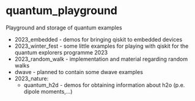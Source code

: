 # quantum_playground
Playground and storage of quantum examples
- 2023_embedded - demos for bringing qiskit to embedded devices
- 2023_winter_fest - some little examples for playing with qiskit for the quantum explorers programme 2023
- 2023_random_walk - implementation and material regarding random walks
- dwave - planned to contain some dwave examples
- 2023_nature:
  * quantum_h2d - demos for obtaining information about h2o (p.e. dipole moments,...)

